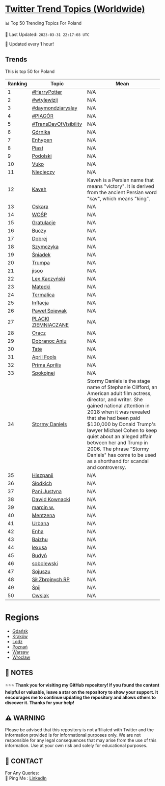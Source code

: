 [Twitter Trend Topics (Worldwide)](https://github.com/ErcinDedeoglu/Twitter-Trend-Topics)
==========


📊 Top 50 Trending Topics For Poland

📆 Last Updated: `2023-03-31 22:17:08 UTC`

🔧 Updated every 1 hour!


## Trends

This is top 50 for Poland

| Ranking | Topic | Mean |
| ------- | ------------ | ------------ |
| 1 | [#HarryPotter](http://twitter.com/search?q=%23HarryPotter) | N/A |
| 2 | [#wtylewizji](http://twitter.com/search?q=%23wtylewizji) | N/A |
| 3 | [#daymondziaryslay](http://twitter.com/search?q=%23daymondziaryslay) | N/A |
| 4 | [#PIAGÓR](http://twitter.com/search?q=%23PIAG%c3%93R) | N/A |
| 5 | [#TransDayOfVisibility](http://twitter.com/search?q=%23TransDayOfVisibility) | N/A |
| 6 | [Górnika](http://twitter.com/search?q=G%c3%b3rnika) | N/A |
| 7 | [Enhypen](http://twitter.com/search?q=Enhypen) | N/A |
| 8 | [Piast](http://twitter.com/search?q=Piast) | N/A |
| 9 | [Podolski](http://twitter.com/search?q=Podolski) | N/A |
| 10 | [Vuko](http://twitter.com/search?q=Vuko) | N/A |
| 11 | [Niecieczy](http://twitter.com/search?q=Niecieczy) | N/A |
| 12 | [Kaveh](http://twitter.com/search?q=Kaveh) | Kaveh is a Persian name that means "victory". It is derived from the ancient Persian word "kav", which means "king". |
| 13 | [Oskara](http://twitter.com/search?q=Oskara) | N/A |
| 14 | [WOŚP](http://twitter.com/search?q=WO%c5%9aP) | N/A |
| 15 | [Gratulacje](http://twitter.com/search?q=Gratulacje) | N/A |
| 16 | [Buczy](http://twitter.com/search?q=Buczy) | N/A |
| 17 | [Dobrej](http://twitter.com/search?q=Dobrej) | N/A |
| 18 | [Szymczyka](http://twitter.com/search?q=Szymczyka) | N/A |
| 19 | [Śniadek](http://twitter.com/search?q=%c5%9aniadek) | N/A |
| 20 | [Trumpa](http://twitter.com/search?q=Trumpa) | N/A |
| 21 | [jisoo](http://twitter.com/search?q=jisoo) | N/A |
| 22 | [Lex Kaczyński](http://twitter.com/search?q=Lex+Kaczy%c5%84ski) | N/A |
| 23 | [Matecki](http://twitter.com/search?q=Matecki) | N/A |
| 24 | [Termalica](http://twitter.com/search?q=Termalica) | N/A |
| 25 | [Inflacja](http://twitter.com/search?q=Inflacja) | N/A |
| 26 | [Paweł Śpiewak](http://twitter.com/search?q=Pawe%c5%82+%c5%9apiewak) | N/A |
| 27 | [PLACKI ZIEMNIACZANE](http://twitter.com/search?q=PLACKI+ZIEMNIACZANE) | N/A |
| 28 | [Oracz](http://twitter.com/search?q=Oracz) | N/A |
| 29 | [Dobranoc Aniu](http://twitter.com/search?q=Dobranoc+Aniu) | N/A |
| 30 | [Tate](http://twitter.com/search?q=Tate) | N/A |
| 31 | [April Fools](http://twitter.com/search?q=April+Fools) | N/A |
| 32 | [Prima Aprilis](http://twitter.com/search?q=Prima+Aprilis) | N/A |
| 33 | [Spokojnej](http://twitter.com/search?q=Spokojnej) | N/A |
| 34 | [Stormy Daniels](http://twitter.com/search?q=Stormy+Daniels) | Stormy Daniels is the stage name of Stephanie Clifford, an American adult film actress, director, and writer. She gained national attention in 2018 when it was revealed that she had been paid $130,000 by Donald Trump's lawyer Michael Cohen to keep quiet about an alleged affair between her and Trump in 2006. The phrase "Stormy Daniels" has come to be used as a shorthand for scandal and controversy. |
| 35 | [Hiszpanii](http://twitter.com/search?q=Hiszpanii) | N/A |
| 36 | [Słodkich](http://twitter.com/search?q=S%c5%82odkich) | N/A |
| 37 | [Pani Justyna](http://twitter.com/search?q=Pani+Justyna) | N/A |
| 38 | [Dawid Kownacki](http://twitter.com/search?q=Dawid+Kownacki) | N/A |
| 39 | [marcin w.](http://twitter.com/search?q=marcin+w.) | N/A |
| 40 | [Mentzena](http://twitter.com/search?q=Mentzena) | N/A |
| 41 | [Urbana](http://twitter.com/search?q=Urbana) | N/A |
| 42 | [Enha](http://twitter.com/search?q=Enha) | N/A |
| 43 | [Baizhu](http://twitter.com/search?q=Baizhu) | N/A |
| 44 | [lexusa](http://twitter.com/search?q=lexusa) | N/A |
| 45 | [Budyń](http://twitter.com/search?q=Budy%c5%84) | N/A |
| 46 | [sobolewski](http://twitter.com/search?q=sobolewski) | N/A |
| 47 | [Sojuszu](http://twitter.com/search?q=Sojuszu) | N/A |
| 48 | [Sił Zbrojnych RP](http://twitter.com/search?q=Si%c5%82+Zbrojnych+RP) | N/A |
| 49 | [Śpij](http://twitter.com/search?q=%c5%9apij) | N/A |
| 50 | [Owsiak](http://twitter.com/search?q=Owsiak) | N/A |



# Regions

* [Gdańsk](</Poland/Gdańsk.md>)
* [Kraków](</Poland/Kraków.md>)
* [Lodz](</Poland/Lodz.md>)
* [Poznań](</Poland/Poznań.md>)
* [Warsaw](</Poland/Warsaw.md>)
* [Wroclaw](</Poland/Wroclaw.md>)



## 📝 NOTES

⭐⭐⭐ **Thank you for visiting my GitHub repository! If you found the content helpful or valuable, leave a star on the repository to show your support. It encourages me to continue updating the repository and allows others to discover it. Thanks for your help!**


## ⚠️ WARNING

Please be advised that this repository is not affiliated with Twitter and the information provided is for informational purposes only. We are not responsible for any legal consequences that may arise from the use of this information. Use at your own risk and solely for educational purposes.


## 📨 CONTACT

 For Any Queries:  
            🏓 Ping Me : [LinkedIn](https://www.linkedin.com/in/ercindedeoglu/)
